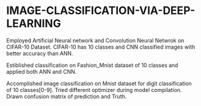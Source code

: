 # IMAGE-CLASSIFICATION-VIA-DEEP-LEARNING

Employed Artificial Neural network and Convolution Neural Netwrok on CIFAR-10 Dataset.
CIFAR-10 has 10 classes and CNN classified images with better accuracy than ANN. 



Estiblished classification on Fashion_Mnist dataset of 10 classes and applied both ANN and CNN.



Accomplished image classification on Mnist dataset for digit classification of 10 classes[0-9].
Tried different optimizer during model compilation. Drawn confusion matrix of prediction and Truth.


